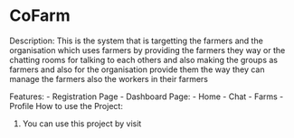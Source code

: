 # CoFarm

Description: This is the system that is targetting the farmers and the organisation which uses farmers by
             providing the farmers they way or the chatting rooms for talking to each others and also making the groups as farmers and also for the organisation provide them the way they can manage
             the farmers also the workers in their farmers


Features: - Registration Page
          - Dashboard Page: - Home
                            - Chat
                            - Farms
                            - Profile
How to use the Project: 

1. You can use this project by visit 

